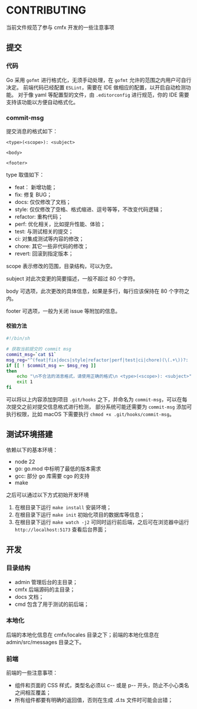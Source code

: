 # CONTRIBUTING

当前文件规范了参与 cmfx 开发的一些注意事项

## 提交

### 代码

Go 采用 `gofmt` 进行格式化，无须手动处理，在 `gofmt` 允许的范围之内用户可自行决定。
前端代码已经配置 `ESLint`，需要在 IDE 做相应的配置，以开启自动检测功能。
对于像 yaml 等配置型的文件，由 `.editorconfig` 进行规范，你的 IDE 需要支持该功能以方便自动格式化。

### commit-msg

提交消息的格式如下：
```
<type>(<scope>): <subject>

<body>

<footer>
```
type 取值如下：
 - feat： 新增功能；
 - fix: 修复 BUG；
 - docs: 仅仅修改了文档；
 - style: 仅仅修改了空格、格式缩进、逗号等等，不改变代码逻辑；
 - refactor: 重构代码；
 - perf: 优化相关，比如提升性能、体验；
 - test: 与测试相关的提交；
 - ci: 对集成测试等内容的修改；
 - chore: 其它一些非代码的修改；
 - revert: 回滚到指定版本；
 
scope 表示修改的范围，目录结构，可以为空。

subject 对此次变更的简要描述，一般不超过 80 个字符。

body 可选项，此次更改的具体信息，如果是多行，每行应该保持在 80 个字符之内。

footer 可选项，一般为关闭 issue 等附加的信息。

#### 校验方法

```bash
#!/bin/sh

# 获取当前提交的 commit msg
commit_msg=`cat $1`
msg_reg="^(feat|fix|docs|style|refactor|perf|test|ci|chore)(\(.+\))?: .{1,80}"
if [[ ! $commit_msg =~ $msg_reg ]]
then
    echo "\n不合法的消息格式，请使用正确的格式\n <type>(<scope>): <subject>"
    exit 1
fi
```

可以将以上内容添加到项目 `.git/hooks` 之下，并命名为 `commit-msg`，可以在每次提交之前对提交信息格式进行检测，
部分系统可能还需要为 `commit-msg` 添加可执行权限，比如 macOS 下需要执行 `chmod +x .git/hooks/commit-msg`。

## 测试环境搭建

依赖以下的基本环境：

- node 22
- go: go.mod 中标明了最低的版本需求
- gcc: 部分 go 库需要 cgo 的支持
- make

之后可以通过以下方式初始开发环境

1. 在根目录下运行 `make install` 安装环境；
1. 在根目录下运行 `make init` 初始化项目的数据库等信息；
1. 在根目录下运行 `make watch -j2` 可同时运行前后端，之后可在浏览器中运行 `http://localhost:5173` 查看后台界面；

## 开发

### 目录结构

- admin 管理后台的主目录；
- cmfx 后端源码的主目录；
- docs 文档；
- cmd 包含了用于测试的前后端；

### 本地化

后端的本地化信息在 cmfx/locales 目录之下；前端的本地化信息在 admin/src/messages 目录之下。

### 前端

前端的一些注意事项：
 - 组件和页面的 CSS 样式，类型名必须以 c-- 或是 p-- 开头，防止不小心类名之间相互覆盖；
 - 所有组件都要有明确的返回值，否则在生成 .d.ts 文件时可能会出错；
